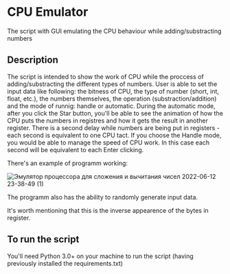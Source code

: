 # CPU Emulator
The script with GUI emulating the CPU behaviour while adding/substracting numbers

## Description

The script is intended to show the work of CPU while the proccess of adding/substracting the different types of numbers. User is able to set the input data like following: the bitness of CPU, the type of number (short, int, float, etc.), the numbers themselves, the operation (substraction/addition) and the mode of runnig: handle or automatic. During the automatic mode, after you click the Star button, you'll be able to see the animation of how the CPU puts the numbers in registres and how it gets the result in another register. There is a second delay while numbers are being put in registers - each second is equivalent to one CPU tact. If you choose the Handle mode, you would be able to manage the speed of CPU work. In this case each second will be equivalent to each Enter clicking. 

There's an example of programm working:

![Эмулятор процессора для сложения и вычитания чисел 2022-06-12 23-38-49 (1)](https://user-images.githubusercontent.com/68100447/173244099-b98714ea-6f14-4abc-93b3-07e1fc3a18f2.gif)



The programm also has the ability to randomly generate input data.

It's worth mentioning that this is the inverse appearence of the bytes in register.

## To run the script

You'll need Python 3.0+ on your machine to run the script (having previously installed the requirements.txt)
